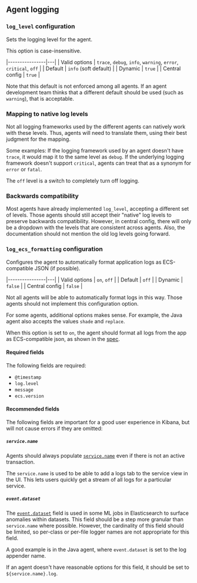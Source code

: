## Agent logging

### `log_level` configuration

Sets the logging level for the agent.

This option is case-insensitive.

|----------------|---|
| Valid options  | `trace`, `debug`, `info`, `warning`, `error`, `critical`, `off` |
| Default        | `info` (soft default) |
| Dynamic        | `true` |
| Central config | `true` |

Note that this default is not enforced among all agents.
If an agent development team thinks that a different default should be used
(such as `warning`), that is acceptable.

### Mapping to native log levels


Not all logging frameworks used by the different agents can natively work with these levels.
Thus, agents will need to translate them, using their best judgment for the mapping.

Some examples:
If the logging framework used by an agent doesn't have `trace`,
it would map it to the same level as `debug`.
If the underlying logging framework doesn't support `critical`,
agents can treat that as a synonym for `error` or `fatal`.

The `off` level is a switch to completely turn off logging.

### Backwards compatibility

Most agents have already implemented `log_level`,
accepting a different set of levels.
Those agents should still accept their "native" log levels to preserve backwards compatibility.
However, in central config,
there will only be a dropdown with the levels that are consistent across agents.
Also, the documentation should not mention the old log levels going forward.

### `log_ecs_formatting` configuration

Configures the agent to automatically format application logs as ECS-compatible JSON
(if possible).

|----------------|---|
| Valid options  | `on`, `off` |
| Default        | `off`  |
| Dynamic        | `false` |
| Central config | `false` |

Not all agents will be able to automatically format logs in this way. Those
agents should not implement this configuration option.

For some agents, additional options makes sense. For example, the Java agent
also accepts the values `shade` and `replace`.

When this option is set to `on`, the agent should format all logs from the
app as ECS-compatible json, as shown in the
[spec](https://github.com/elastic/ecs-logging/blob/master/spec/spec.json).

#### Required fields

The following fields are required:

* `@timestamp`
* `log.level`
* `message`
* `ecs.version`

#### Recommended fields

The following fields are important for a good user experience in Kibana,
but will not cause errors if they are omitted:

##### `service.name`

Agents should always populate
[`service.name`](https://github.com/elastic/ecs-logging/blob/18cde109acb284c97988f9df9defb685b798db9a/spec/spec.json#L66-L74)
even if there is not an active transaction.

The `service.name` is used to be able to add a logs tab to the service view in the UI. This lets users quickly get a stream of all logs for a particular service.
##### `event.dataset`

The
[`event.dataset`](https://github.com/elastic/ecs-logging/blob/18cde109acb284c97988f9df9defb685b798db9a/spec/spec.json#L75-L91)
field is used in some ML jobs in Elasticsearch to surface anomalies within
datasets. This field should be a step more granular than `service.name` where
possible. However, the cardinality of this field should be limited, so
per-class or per-file logger names are not appropriate for this field.

A good example is in the Java agent, where `event.dataset` is set to the
log appender name.

If an agent doesn't have reasonable options for this field, it should be set
to `${service.name}.log`.
